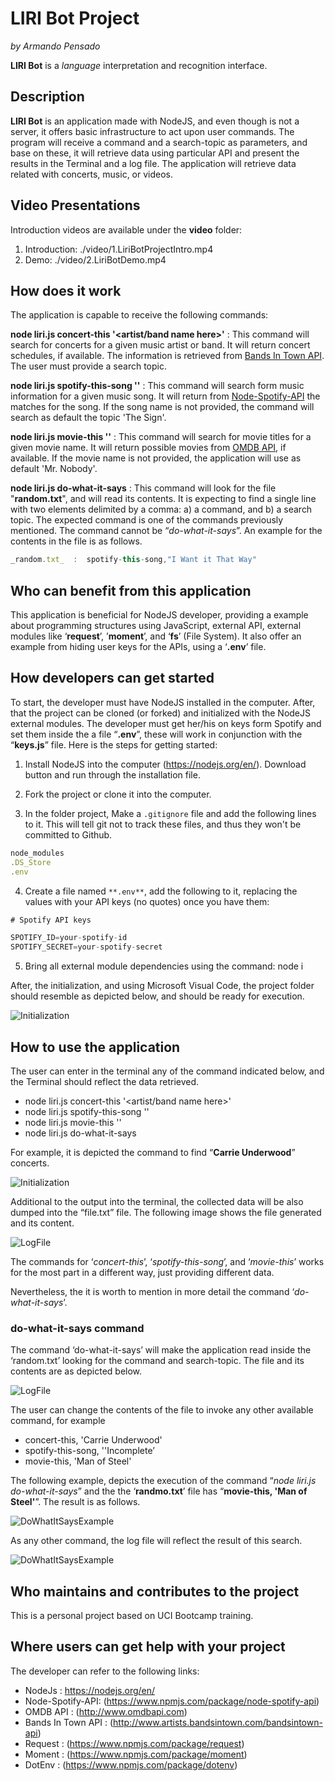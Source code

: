 # LIRI Bot Project

_by Armando Pensado_

**LIRI Bot** is a _language_ interpretation and recognition interface.

## Description

**LIRI Bot** is an application made with NodeJS, and even though is not a server, it offers basic infrastructure to act upon user commands. The program will receive a command and a search-topic as parameters, and base on these, it will retrieve data using particular API and present the results in the Terminal and a log file. The application will retrieve data related with concerts, music, or videos.

## Video Presentations

Introduction videos are available under the **video** folder: 

1. Introduction: ./video/1.LiriBotProjectIntro.mp4
2. Demo: ./video/2.LiriBotDemo.mp4

## How does it work

The application is capable to receive the following commands:

**node liri.js concert-this '<artist/band name here>'**  : This command will search for concerts for a given music artist or band. It will return concert schedules, if available. The information is retrieved from [Bands In Town API](http://www.artists.bandsintown.com/bandsintown-api). The user must provide a search topic.

**node liri.js spotify-this-song '<song name here>'** : This command will search form music information for a given music song. It will return from [Node-Spotify-API](https://www.npmjs.com/package/node-spotify-api) the matches for the song. If the song name is not provided, the command will search as default the topic 'The Sign'.

**node liri.js movie-this '<movie name here>'** : This command will search for movie titles for a given movie name. It will return possible movies from [OMDB API](http://www.omdbapi.com), if available. If the movie name is not provided, the application will use as default 'Mr. Nobody'.

**node liri.js do-what-it-says** : This command will look for the file "**random.txt**", and will read its contents. It is expecting to find a single line with two elements delimited by a comma: a) a command, and b) a search topic. The expected command is one of the commands previously mentioned. The command cannot be “_do-what-it-says_”. An example for the contents in the file is as follows. 

```js
_random.txt_  :  spotify-this-song,"I Want it That Way"
```

## Who can benefit from this application

This application is beneficial for NodeJS developer, providing a example about programming structures using JavaScript, external API, external modules like ‘**request**’, ’**moment**’, and ‘**fs**’ (File System). It also offer an example from hiding user keys for the APIs, using a ‘**.env**’ file. 

## How developers can get started

To start, the developer must have NodeJS installed in the computer. After, that the project can be cloned (or forked) and initialized with the NodeJS external modules.  The developer must get her/his on keys form Spotify and set them inside the a file “**.env**”, these will work in conjunction with the “**keys.js**” file. Here is the steps for getting started:

1. Install NodeJS into the computer  (https://nodejs.org/en/). Download button and run through the installation file.

2. Fork the project or clone it into the computer.

3. In the folder project, Make a `.gitignore` file and add the following lines to it. This will tell git not to track these files, and thus they won't be committed to Github.

```js
node_modules
.DS_Store
.env
```

4. Create a file named `**.env**`, add the following to it, replacing the values with your API keys (no quotes) once you have them:

```js
# Spotify API keys

SPOTIFY_ID=your-spotify-id
SPOTIFY_SECRET=your-spotify-secret
```

5. Bring all external module dependencies using the command:  node i

After, the initialization, and using Microsoft Visual Code, the project folder should resemble as depicted below, and should be ready for execution.

![Initialization](./docs/1.Initialization.png)

## How to use the application

The user can enter in the terminal any of the command indicated below, and the Terminal should reflect the data retrieved.

* node liri.js concert-this '<artist/band name here>'  
* node liri.js spotify-this-song '<song name here>'
* node liri.js movie-this '<movie name here>'
* node liri.js do-what-it-says

For example, it is depicted the command to find “**Carrie Underwood**” concerts.

![Initialization](./docs/2.SampleCommand.png)

Additional to the output into the terminal, the collected data will be also dumped into the “file.txt” file. The following image shows the file generated and its content.

![LogFile](./docs/3.LogFile.png)

The commands for ‘_concert-this_’, ‘_spotify-this-song_’, and ‘_movie-this_’ works for the most part in a different way, just providing different data. 

Nevertheless, the it is worth to mention in more detail the command ‘_do-what-it-says_’.

### do-what-it-says command 

The command ‘do-what-it-says’ will make the application read inside the ‘random.txt’ looking for the command and search-topic.  The file and its contents are as depicted below.

![LogFile](./docs/4.DoWhatItSayRandomFile.png)

The user can change the contents of the file to invoke any other available command, for example

* concert-this, 'Carrie Underwood'
*	spotify-this-song, ''Incomplete’
*	movie-this, 'Man of Steel'

The following example, depicts the execution of the command “_node liri.js do-what-it-says_” and the the ‘**randmo.txt**’ file has “**movie-this, 'Man of Steel'**”. The result is as follows.

![DoWhatItSaysExample](./docs/5.DoWhatItSaysExample.png)

As any other command, the log file will reflect the result of this search.

![DoWhatItSaysExample](./docs/6.DoWhatItSaysLogFile.png)

## Who maintains and contributes to the project

This is a personal project based on UCI Bootcamp training. 

## Where users can get help with your project

The developer can refer to the following links:

*	NodeJs  : https://nodejs.org/en/
*	Node-Spotify-API:  (https://www.npmjs.com/package/node-spotify-api)
*	OMDB API : (http://www.omdbapi.com)
*	Bands In Town API : (http://www.artists.bandsintown.com/bandsintown-api)
*	Request : (https://www.npmjs.com/package/request)
*	Moment : (https://www.npmjs.com/package/moment)
*	DotEnv : (https://www.npmjs.com/package/dotenv)
